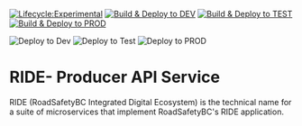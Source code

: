 [![Lifecycle:Experimental](https://img.shields.io/badge/Lifecycle-Experimental-339999)](<Redirect-URL>)  [![Build & Deploy to DEV](https://github.com/bcgov/rsbc-ride-producer-api/actions/workflows/build_push_pr_onopen_devdeploy.yml/badge.svg?branch=release%2F1_1)](https://github.com/bcgov/rsbc-ride-producer-api/actions/workflows/build_push_pr_onopen_devdeploy.yml)  [![Build & Deploy to TEST](https://github.com/bcgov/rsbc-ride-producer-api/actions/workflows/build_push_pr_onopen_testdeploy.yml/badge.svg)](https://github.com/bcgov/rsbc-ride-producer-api/actions/workflows/build_push_pr_onopen_testdeploy.yml)  [![Build & Deploy to PROD](https://github.com/bcgov/rsbc-ride-producer-api/actions/workflows/build_push_pr_onopen_proddeploy.yml/badge.svg)](https://github.com/bcgov/rsbc-ride-producer-api/actions/workflows/build_push_pr_onopen_proddeploy.yml)  


![Deploy to Dev](https://gitops-shared.apps.silver.devops.gov.bc.ca/api/badge?name=be5301-ride-producer-api-dev&revision=true) ![Deploy to Test](https://gitops-shared.apps.silver.devops.gov.bc.ca/api/badge?name=be5301-ride-producer-api-test&revision=true) ![Deploy to PROD](https://gitops-shared.apps.silver.devops.gov.bc.ca/api/badge?name=be5301-ride-producer-api-prod&revision=true)

# RIDE- Producer API Service

RIDE (RoadSafetyBC Integrated Digital Ecosystem) is the technical name for a suite of microservices that implement RoadSafetyBC's RIDE application.    
